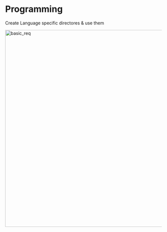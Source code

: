 # Programming
Create Language specific directores &amp; use them

<img width="633" alt="basic_req" src="https://user-images.githubusercontent.com/20148845/40083501-33767c30-5849-11e8-8516-ea13286586c6.png">

